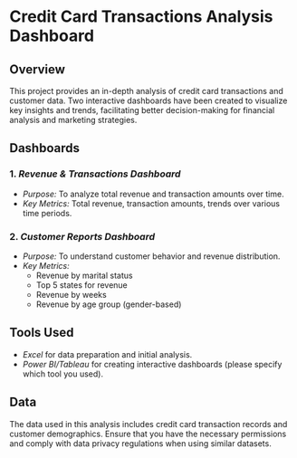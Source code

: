 # Credit Card Transactions Analysis Dashboard

## Overview

This project provides an in-depth analysis of credit card transactions and customer data. Two interactive dashboards have been created to visualize key insights and trends, facilitating better decision-making for financial analysis and marketing strategies.

## Dashboards

### 1. *Revenue & Transactions Dashboard*
   - *Purpose:* To analyze total revenue and transaction amounts over time.
   - *Key Metrics:* Total revenue, transaction amounts, trends over various time periods.

### 2. *Customer Reports Dashboard*
   - *Purpose:* To understand customer behavior and revenue distribution.
   - *Key Metrics:*
     - Revenue by marital status
     - Top 5 states for revenue
     - Revenue by weeks
     - Revenue by age group (gender-based)

## Tools Used
- *Excel* for data preparation and initial analysis.
- *Power BI/Tableau* for creating interactive dashboards (please specify which tool you used).

## Data
The data used in this analysis includes credit card transaction records and customer demographics. Ensure that you have the necessary permissions and comply with data privacy regulations when using similar datasets.

